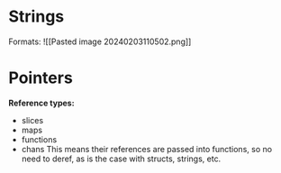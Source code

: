 # Strings

Formats:
![[Pasted image 20240203110502.png]]

# Pointers

**Reference types:**
- slices
- maps
- functions
- chans
This means their references are passed into functions, so no need to deref, as is the case with structs, strings, etc.

